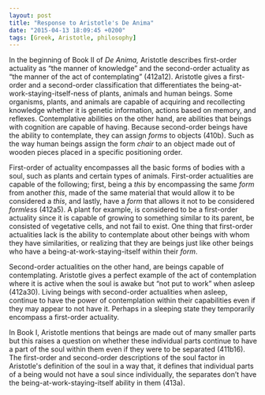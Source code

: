 ```yaml
---
layout: post
title: "Response to Aristotle's De Anima"
date: "2015-04-13 18:09:45 +0200"
tags: [Greek, Aristotle, philosophy]
---
```


In the beginning of Book II of _De Anima,_ Aristotle describes first-order actuality as “the manner of knowledge” and the second-order actuality as “the manner of the act of contemplating” (412a12). Aristotle gives a first-order and a second-order classification that differentiates the being-at-work-staying-itself-ness of plants, animals and human beings. Some organisms, plants, and animals are capable of acquiring and recollecting knowledge whether it is genetic information, actions based on memory, and reflexes. Contemplative abilities on the other hand, are abilities that beings with cognition are capable of having. Because second-order beings have the ability to contemplate, they can assign _forms_ to objects (410b). Such as the way human beings assign the form _chair_ to an object made out of wooden pieces placed in a specific positioning order.

First-order of actuality encompasses all the basic forms of bodies with a soul, such as plants and certain types of animals. First-order actualities are capable of the following; first, being a _this_ by encompassing the same _form_ from another _this_, made of the same material that would allow it to be considered a _this_, and lastly, have a _form_ that allows it not to be considered _formless_ (412a5). A plant for example, is considered to be a first-order actuality since it is capable of growing to something similar to its parent, be consisted of vegetative cells, and not fail to exist. One thing that first-order actualities lack is the ability to contemplate about other beings with whom they have similarities, or realizing that they are beings just like other beings who have a being-at-work-staying-itself within their _form_.

Second-order actualities on the other hand, are beings capable of contemplating. Aristotle gives a perfect example of the act of contemplation where it is active when the soul is awake but “not put to work” when asleep (412a30). Living beings with second-order actualities when asleep, continue to have the power of contemplation within their capabilities even if they may appear to not have it. Perhaps in a sleeping state they temporarily encompass a first-order actuality.

In Book I, Aristotle mentions that beings are made out of many smaller parts but this raises a question on whether these individual parts continue to have a part of the soul within them even if they were to be separated (411b16). The first-order and second-order descriptions of the soul factor in Aristotle's definition of the soul in a way that, it defines that individual parts of a being would not have a soul since individually, the separates don’t have the being-at-work-staying-itself ability in them (413a).

